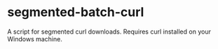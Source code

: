 # segmented-batch-curl

A script for segmented curl downloads. Requires curl installed on your Windows machine.
